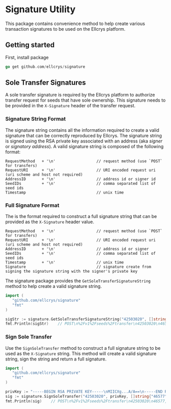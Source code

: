 # Signature Utility

This package contains convenience method to help create various
transaction signatures to be used on the Ellcrys platform.

## Getting started

First, install package

```go
go get github.com/ellcrys/signature
```

## Sole Transfer Signatures

A sole transfer signature is required by the Ellcrys platform to
authorize transfer request for seeds that have sole ownership. This signature
needs to be provided in the `X-Signature` header of the transfer request.

### Signature String Format

The signature string contains all the information required to create a valid signature
that can be correctly reproduced by Ellcrys. The signature string is signed using the RSA private key
associated with an address (aka *signer* or *signatory address*). A valid signature string is composed of the following format: 

```text
RequestMethod 	+ '\n'   				// request method (use `POST` for transfers)
RequestURI 		+ '\n'      			// URI encoded request uri (uri scheme and host not required)
AddressID 		+ '\n'			        // address id or signer id
SeedIDs  		+ '\n'     		 		// comma separated list of seed ids
Timestamp 		 						// unix time
```

### Full Signature Format

The is the format required to construct a full signature string that can be provided as the `X-Signature`
header value. 

```text
RequestMethod 	+ '\n'   				// request method (use `POST` for transfers)
RequestURI 		+ '\n'      			// URI encoded request uri (uri scheme and host not required)
AddressID 		+ '\n'			        // address id or signer 
SeedIDs  		+ '\n'     		 		// comma separated list of seed ids
Timestamp 		+ '\n' 					// unix time
Signature     							// signature create from signing the signature string with the signer's private key
```

The signature package provides the `GetSoleTransferSignatureString` method to help create a valid signature string.

```go
import (
   "github.com/ellcrys/signature"
   "fmt"
)   

sigStr := signature.GetSoleTransferSignatureString("42503020", []string{"46577","42654","599902"}, 1405882889)
fmt.Println(sigStr)    // POST\n%2Fv1%2Fseeds%2Ftransfer\n42503020\n46577,42654,599902\n1405882889
```

### Sign Sole Transfer

Use the `SignSoleTransfer` method to construct a full signature string to be used as the `X-Signature` string. This method
will create a valid signature string, sign the string and return a full signature.

```go
import (
   "github.com/ellcrys/signature"
   "fmt"
)   

privKey := "-----BEGIN RSA PRIVATE KEY-----\nMIICXg...A/A==\n-----END RSA PRIVATE KEY-----\n"
sig := signature.SignSoleTransfer("42503020", privKey, []string{"46577","42654","599902"})
fmt.Println(sig)    // POST\n%2Fv1%2Fseeds%2Ftransfer\n42503020\n46577,42654,599902\n1405882889\nxxx_signature_xxx
```


